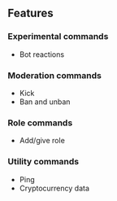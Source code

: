 ## Features

### Experimental commands
- Bot reactions

### Moderation commands
- Kick
- Ban and unban

### Role commands
- Add/give role

### Utility commands
- Ping
- Cryptocurrency data